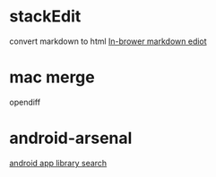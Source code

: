 
# stackEdit
convert markdown to html
[In-brower markdown ediot](https://stackEdit.io)

# mac merge
opendiff

# android-arsenal
[android app library search](http://android-arsenal.com)
